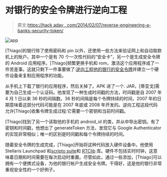 # 对银行的安全令牌进行逆向工程

> 原文:[https://hack aday . com/2014/02/07/reverse-engineering-a-banks-security-token/](https://hackaday.com/2014/02/07/reverse-engineering-a-banks-security-token/)

![app](../Images/367a0dfd5783e420bd602c35e436a144.png)

[Thiago]的银行除了使用密码和 pin 以外，还使用一些方法来验证网上和自动取款机上的账户。其中一个是有 70 个一次性代码的“安全卡”，另一个是生成安全令牌的 Android 应用程序。[Thiago]频繁更换手机和 rom，激活这个应用程序成了一件苦差事。这就只剩下一件事要做了:[逆向工程他的银行的安全令牌](http://blog.valverde.me/2014/01/03/reverse-engineering-my-bank%27s-security-token)并建立一个硬件设备来复制应用程序的功能。

从手机上下载了银行的应用程序，然后关掉了。APK 进了一个. JAR，[蒂亚戈]需要为自己生成一个认证码。他发现了一种生成时间戳的方法，时间戳是自 2007 年 4 月 1 日以来 36 秒的间隔数。36 秒的间隔是每个令牌持续的时间，2007 年的日期意味着这部分代码可能是在 2007 年底或 2008 年开发的。逆向工程这段代码允许[Thiago]收集令牌生成过程:它需要一个密钥和当前时间戳。

[Thiago]找到了另一个读取他的手机的 android_id 的类，并从中导出密钥。有了密钥和时间戳，他想出了 generateToken 方法，发现它与 Google Authenticator 的实现非常相似；唯一的区别是时间戳和每个令牌持续的时间。

随着安全令牌的生成完成，[Thiago]开始将这种代码放入硬件设备中。他使用 Stellaris Launchpad 和[scripto suite](https://github.com/Cathedrow/Cryptosuite)和 [RTClib](https://github.com/adafruit/RTClib) 库。硬件不包括实时时钟，这意味着日期和时间需要在每次启动时重置。尽管如此，通过一些添加，[Thiago]可以拥有一个便携式设备，为他的银行帐户生成安全令牌。干得好，这是他的银行非常重视安全性的一个好例子。